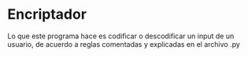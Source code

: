 # Encriptador
Lo que este programa hace es codificar o descodificar un input de un usuario, de acuerdo a reglas comentadas y explicadas en el archivo .py
